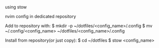 using stow

nvim config in dedicated repository

Add to repository with:
$ mkdir -p ~/dotfiles/<config_name>/.config
$ mv ~/.config/<config_name> ~/dotfiles/<config_name>/.config

Install from repository(or just copy):
$ cd ~/dotfiles
$ stow <config_name>
